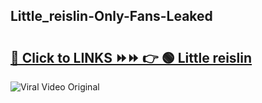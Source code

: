 
 ## Little_reislin-Only-Fans-Leaked

# <h2><a href="https://clipsfans.com/Little_reislin&ref=git">🔗 Click to LINKS ⏩⏩ 👉 🟢 Little reislin </a></h2>

<a href="https://clipsfans.com/Little_reislin&ref=git" rel="nofollow" data-target="animated-image.originalLink"><img src="https://i.ibb.co.com/xMMVF88/686577567.gif" alt="Viral Video Original" style="max-width: 100%; display: inline-block;" data-target="animated-image.originalImage"></a>
